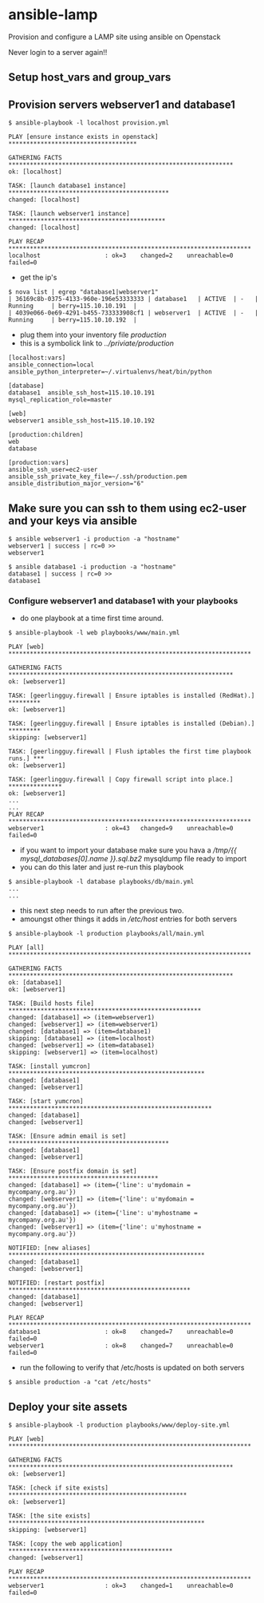 # ansible-lamp

Provision and configure a LAMP site using ansible on Openstack

Never login to a server again!!


## Setup host_vars and group_vars


## Provision servers webserver1 and database1

~~~
$ ansible-playbook -l localhost provision.yml

PLAY [ensure instance exists in openstack] ************************************ 

GATHERING FACTS *************************************************************** 
ok: [localhost]

TASK: [launch database1 instance] ********************************************* 
changed: [localhost]

TASK: [launch webserver1 instance] ******************************************** 
changed: [localhost]

PLAY RECAP ******************************************************************** 
localhost                  : ok=3    changed=2    unreachable=0    failed=0   
~~~

- get the ip's
~~~
$ nova list | egrep "database1|webserver1"
| 36169c8b-0375-4133-960e-196e53333333 | database1   | ACTIVE  | -   | Running     | berry=115.10.10.191  |
| 4039e066-0e69-4291-b455-733333908cf1 | webserver1  | ACTIVE  | -   | Running     | berry=115.10.10.192  |
~~~

- plug them into your inventory file *production*
- this is a symbolick link to *../priviate/production*
~~~
[localhost:vars]
ansible_connection=local
ansible_python_interpreter=~/.virtualenvs/heat/bin/python

[database]
database1  ansible_ssh_host=115.10.10.191 mysql_replication_role=master

[web]
webserver1 ansible_ssh_host=115.10.10.192

[production:children]
web
database

[production:vars]
ansible_ssh_user=ec2-user
ansible_ssh_private_key_file=~/.ssh/production.pem
ansible_distribution_major_version="6"
~~~

## Make sure you can ssh to them using ec2-user and your keys via ansible

~~~
$ ansible webserver1 -i production -a "hostname"
webserver1 | success | rc=0 >>
webserver1

$ ansible database1 -i production -a "hostname"
database1 | success | rc=0 >>
database1
~~~


### Configure webserver1 and database1 with your playbooks 

- do one playbook at a time first time around.
~~~
$ ansible-playbook -l web playbooks/www/main.yml 

PLAY [web] ******************************************************************** 

GATHERING FACTS *************************************************************** 
ok: [webserver1]

TASK: [geerlingguy.firewall | Ensure iptables is installed (RedHat).] ********* 
ok: [webserver1]

TASK: [geerlingguy.firewall | Ensure iptables is installed (Debian).] ********* 
skipping: [webserver1]

TASK: [geerlingguy.firewall | Flush iptables the first time playbook runs.] *** 
ok: [webserver1]

TASK: [geerlingguy.firewall | Copy firewall script into place.] *************** 
ok: [webserver1]
...
...
PLAY RECAP ******************************************************************** 
webserver1                 : ok=43   changed=9    unreachable=0    failed=0   
~~~


- if you want to import your database make sure you hava a 
*/tmp/{{ mysql_databases[0].name }}.sql.bz2* mysqldump file ready to import 
- you can do this later and just re-run this playbook
~~~
$ ansible-playbook -l database playbooks/db/main.yml 
...
...
~~~


- this next step needs to run after the previous two.
- amoungst other things it adds in */etc/host* entries for both servers 


~~~
$ ansible-playbook -l production playbooks/all/main.yml 

PLAY [all] ******************************************************************** 

GATHERING FACTS *************************************************************** 
ok: [database1]
ok: [webserver1]

TASK: [Build hosts file] ****************************************************** 
changed: [database1] => (item=webserver1)
changed: [webserver1] => (item=webserver1)
changed: [database1] => (item=database1)
skipping: [database1] => (item=localhost)
changed: [webserver1] => (item=database1)
skipping: [webserver1] => (item=localhost)

TASK: [install yumcron] ******************************************************* 
changed: [database1]
changed: [webserver1]

TASK: [start yumcron] ********************************************************* 
changed: [database1]
changed: [webserver1]

TASK: [Ensure admin email is set] ********************************************* 
changed: [database1]
changed: [webserver1]

TASK: [Ensure postfix domain is set] ****************************************** 
changed: [database1] => (item={'line': u'mydomain = mycompany.org.au'})
changed: [webserver1] => (item={'line': u'mydomain = mycompany.org.au'})
changed: [database1] => (item={'line': u'myhostname = mycompany.org.au'})
changed: [webserver1] => (item={'line': u'myhostname = mycompany.org.au'})

NOTIFIED: [new aliases] ******************************************************* 
changed: [database1]
changed: [webserver1]

NOTIFIED: [restart postfix] *************************************************** 
changed: [database1]
changed: [webserver1]

PLAY RECAP ******************************************************************** 
database1                  : ok=8    changed=7    unreachable=0    failed=0   
webserver1                 : ok=8    changed=7    unreachable=0    failed=0   
~~~

- run the following to verify that /etc/hosts is updated on both servers

~~~
$ ansible production -a "cat /etc/hosts"
~~~


## Deploy your site assets

~~~
$ ansible-playbook -l production playbooks/www/deploy-site.yml 

PLAY [web] ******************************************************************** 

GATHERING FACTS *************************************************************** 
ok: [webserver1]

TASK: [check if site exists] ************************************************** 
ok: [webserver1]

TASK: [the site exists] ******************************************************* 
skipping: [webserver1]

TASK: [copy the web application] ********************************************** 
changed: [webserver1]

PLAY RECAP ******************************************************************** 
webserver1                 : ok=3    changed=1    unreachable=0    failed=0   

~~~

